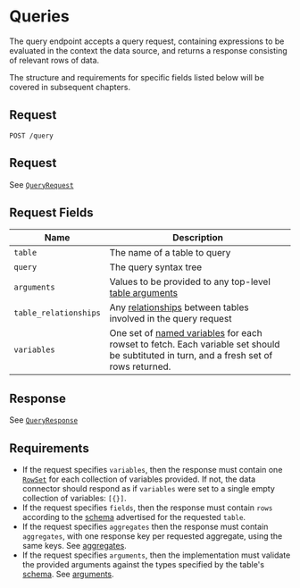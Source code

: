 # Queries

The query endpoint accepts a query request, containing expressions to be evaluated in the context the data source, and returns a response consisting of relevant rows of data.

The structure and requirements for specific fields listed below will be covered in subsequent chapters.

## Request

```
POST /query
```

## Request

See [`QueryRequest`](../../reference/types.md#queryrequest)

## Request Fields

| Name | Description |
|------|-------------|
| `table` | The name of a table to query |
| `query` | The query syntax tree |
| `arguments` | Values to be provided to any top-level [table arguments](./arguments.md) |
| `table_relationships` | Any [relationships](./relationships.md) between tables involved in the query request |
| `variables` | One set of [named variables](./variables.md) for each rowset to fetch. Each variable set should be subtituted in turn, and a fresh set of rows returned. |

## Response

See [`QueryResponse`](../../reference/types.md#queryresponse)

## Requirements

- If the request specifies `variables`, then the response must contain one [`RowSet`](../../reference/types.md#rowset) for each collection of variables provided. If not, the data connector should respond as if `variables` were set to a single empty collection of variables: `[{}]`.
- If the request specifies `fields`, then the response must contain `rows` according to the [schema](../schema/README.md) advertised for the requested `table`.
- If the request specifies `aggregates` then the response must contain `aggregates`, with one response key per requested aggregate, using the same keys. See [aggregates](./aggregates.md).
- If the request specifies `arguments`, then the implementation must validate the provided arguments against the types specified by the table's [schema](../schema/README.md). See [arguments](./arguments.md).
